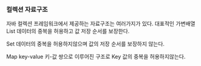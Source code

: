 ### 컬렉션 자료구조

자바 컬렉션 프레임워크에서 제공하는 자료구조는 여러가지가 있다.
대표적인 가변배열 List 데이터의 중복을 허용하고 값 저장 순서를 보장한다.

Set 데이터의 중복을 허용하지않으며 값의 저장 순서를 보장하지 않는다.

Map key-value 키-값 쌍으로 이루어진 구조로 Key 값의 중복을 허용하지않는다.
